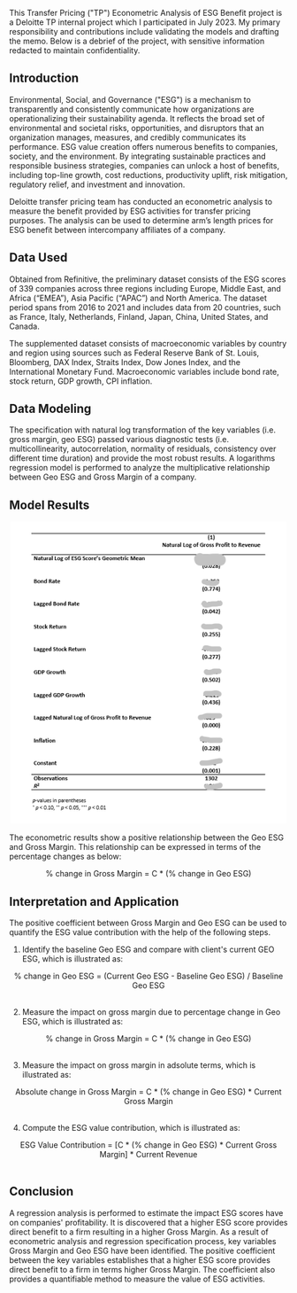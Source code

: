 This Transfer Pricing ("TP") Econometric Analysis of ESG Benefit project is a Deloitte TP internal project which I participated in July 2023. My primary responsibility and contributions include validating the models and drafting the memo. Below is a debrief of the project, with sensitive information redacted to maintain confidentiality.

## Introduction
Environmental, Social, and Governance ("ESG") is a mechanism to transparently and consistently communicate how organizations are operationalizing their sustainability agenda. It reflects the broad set of environmental and societal risks, opportunities, and disruptors that an organization manages, measures, and credibly communicates its performance. ESG value creation offers numerous benefits to companies, society, and the environment. By integrating sustainable practices and responsible business strategies, companies can unlock a host of benefits, including top-line growth, cost reductions, productivity uplift, risk mitigation, regulatory relief, and investment and innovation.

Deloitte transfer pricing team has conducted an econometric analysis to measure the benefit provided by ESG activities for transfer pricing purposes. The analysis can be used to determine arm’s length prices for ESG benefit between intercompany affiliates of a company.  

## Data Used
Obtained from Refinitive, the preliminary dataset consists of the ESG scores of 339 companies across three regions including Europe, Middle East, and Africa (“EMEA”), Asia Pacific (“APAC”) and North America. The dataset period spans from 2016 to 2021 and includes data from 20 countries, such as France, Italy, Netherlands, Finland, Japan, China, United States, and Canada. 

The supplemented dataset consists of macroeconomic variables by country and region using sources such as Federal Reserve Bank of St. Louis, Bloomberg, DAX Index, Straits Index, Dow Jones Index, and the International Monetary Fund. Macroeconomic variables include bond rate, stock return, GDP growth, CPI inflation.

## Data Modeling

The specification with natural log transformation of the key variables (i.e. gross margin, geo ESG) passed various diagnostic tests (i.e. multicollinearity, autocorrelation, normality of residuals, consistency over different time duration) and provide the most robust results. A logarithms regression model is performed to analyze the multiplicative relationship between Geo ESG and Gross Margin of a company.

## Model Results
<p align="center">
  <img src="screenshot/ESG model.png" alt="model result" width="500">
</p>

The econometric results show a positive relationship between the Geo ESG and Gross Margin. This relationship can be expressed in terms of the percentage changes as below:

<div align="center">
  </strong> % change in Gross Margin = C * (% change in Geo ESG) </strong>
</div>

## Interpretation and Application
The positive coefficient between Gross Margin and Geo ESG can be used to quantify the ESG value contribution with the help of the following steps.

1. Identify the baseline Geo ESG and compare with client's current GEO ESG, which is illustrated as:
<div align="center">
  </strong> % change in Geo ESG = (Current Geo ESG - Baseline Geo ESG) / Baseline Geo ESG </strong>
</div> <br>

2. Measure the impact on gross margin due to percentage change in Geo ESG, which is illustrated as:
<div align="center">
  </strong> % change in Gross Margin = C * (% change in Geo ESG) </strong>
</div> <br>
  
3. Measure the impact on gross margin in adsolute terms, which is illustrated as:
<div align="center">
  </strong> Absolute change in Gross Margin = C * (% change in Geo ESG) * Current Gross Margin </strong>
</div> <br>
   
4. Compute the ESG value contribution, which is illustrated as:   
<div align="center">
  </strong> ESG Value Contribution = [C * (% change in Geo ESG) * Current Gross Margin] * Current Revenue </strong>
</div> <br>

## Conclusion
A regression analysis is performed to estimate the impact ESG scores have on companies' profitability. It is discovered that a higher ESG score provides direct benefit to a firm resulting in a higher Gross Margin. As a result of econometric analysis and regression specification process, key variables Gross Margin and Geo ESG have been identified. The positive coefficient between the key variables establishes that a higher ESG score provides direct benefit to a firm in terms higher Gross Margin. The coefficient also provides a quantifiable method to measure the value of ESG activities.

